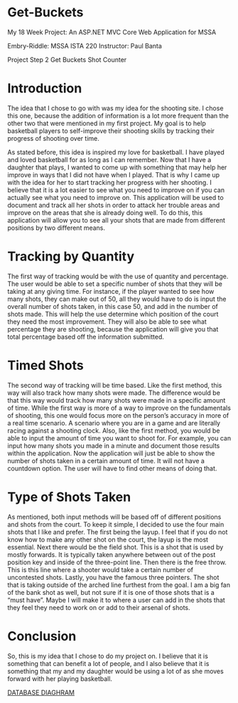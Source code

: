 # Get-Buckets
My 18 Week Project: An ASP.NET MVC Core Web Application for MSSA


Embry-Riddle: MSSA
ISTA 220
Instructor: Paul Banta

Project Step 2
Get Buckets Shot Counter

# Introduction
The idea that I chose to go with was my idea for the shooting site. I chose this one, because the addition of information is a lot more frequent than the other two that were mentioned in my first project. My goal is to help basketball players to self-improve their shooting skills by tracking their progress of shooting over time.


As stated before, this idea is inspired my love for basketball. I have played and loved basketball for as long as I can remember. Now that I have a daughter that plays, I wanted to come up with something that may help her improve in ways that I did not have when I played. That is why I came up with the idea for her to start tracking her progress with her shooting. I believe that it is a lot easier to see what you need to improve on if you can actually see what you need to improve on. This application will be used to document and track all her shots in order to attack her trouble areas and improve on the areas that she is already doing well. To do this, this application will allow you to see all your shots that are made from different positions by two different means.

# Tracking by Quantity
The first way of tracking would be with the use of quantity and percentage. The user would be able to set a specific number of shots that they will be taking at any giving time. For instance, if the player wanted to see how many shots, they can make out of 50, all they would have to do is input the overall number of shots taken, in this case 50, and add in the number of shots made. This will help the use determine which position of the court they need the most improvement. They will also be able to see what percentage they are shooting, because the application will give you that total percentage based off the information submitted.

# Timed Shots
The second way of tracking will be time based. Like the first method, this way will also track how many shots were made. The difference would be that this way would track how many shots were made in a specific amount of time. While the first way is more of a way to improve on the fundamentals of shooting, this one would focus more on the person’s accuracy in more of a real time scenario. A scenario where you are in a game and are literally racing against a shooting clock. Also, like the first method, you would be able to input the amount of time you want to shoot for. For example, you can input how many shots you made in a minute and document those results within the application. Now the application will just be able to show the number of shots taken in a certain amount of time. It will not have a countdown option. The user will have to find other means of doing that. 

# Type of Shots Taken
As mentioned, both input methods will be based off of different positions and shots from the court. To keep it simple, I decided to use the four main shots that I like and prefer. The first being the layup. I feel that if you do not know how to make any other shot on the court, the layup is the most essential. Next there would be the field shot. This is a shot that is used by mostly forwards. It is typically taken anywhere between out of the post position key and inside of the three-point line. Then there is the free throw. This is this line where a shooter would take a certain number of uncontested shots. Lastly, you have the famous three pointers. The shot that is taking outside of the arched line furthest from the goal. I am a big fan of the bank shot as well, but not sure if it is one of those shots that is a “must have”. Maybe I will make it to where a user can add in the shots that they feel they need to work on or add to their arsenal of shots.

# Conclusion
So, this is my idea that I chose to do my project on. I believe that it is something that can benefit a lot of people, and I also believe that it is something that my and my daughter would be using a lot of as she moves forward with her playing basketball.  


[DATABASE DIAGHRAM](GetBuckets.pdf)
